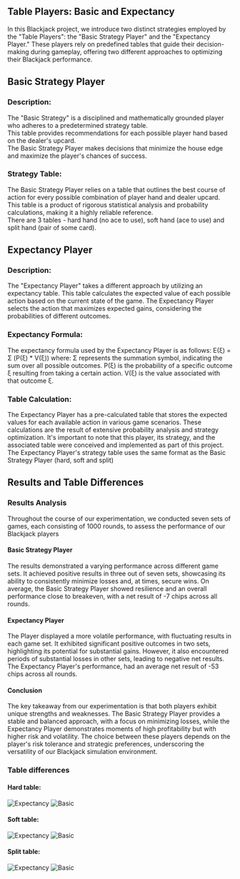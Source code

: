 ## Table Players: Basic and Expectancy
In this Blackjack project, we introduce two distinct strategies employed by the "Table Players":
the "Basic Strategy Player" and the "Expectancy Player."
These players rely on predefined tables that guide their decision-making during gameplay,
offering two different approaches to optimizing their Blackjack performance.

## Basic Strategy Player
### Description:
The "Basic Strategy" is a disciplined and mathematically grounded player who adheres to a predetermined strategy table.   
This table provides recommendations for each possible player hand based on the dealer's upcard.   
The Basic Strategy Player makes decisions that minimize the house edge and maximize the player's chances of success.

### Strategy Table:
The Basic Strategy Player relies on a table that outlines the best course of action for every possible combination of player hand and dealer upcard.
This table is a product of rigorous statistical analysis and probability calculations, making it a highly reliable reference.   
There are 3 tables - hard hand (no ace to use), soft hand (ace to use) and split hand (pair of some card).

## Expectancy Player
### Description:
The "Expectancy Player" takes a different approach by utilizing an expectancy table.
This table calculates the expected value of each possible action based on the current state of the game.
The Expectancy Player selects the action that maximizes expected gains, considering the probabilities of different outcomes.

### Expectancy Formula: 
The expectancy formula used by the Expectancy Player is as follows:
E(ξ) = Σ (P(ξ) * V(ξ))
where:
Σ represents the summation symbol, indicating the sum over all possible outcomes.
P(ξ) is the probability of a specific outcome ξ resulting from taking a certain action.
V(ξ) is the value associated with that outcome ξ.

### Table Calculation:
The Expectancy Player has a pre-calculated table that stores the expected values for each available action in various game scenarios.
These calculations are the result of extensive probability analysis and strategy optimization.
It's important to note that this player, its strategy, and the associated table were conceived and implemented as part of this project.
The Expectancy Player's strategy table uses the same format as the Basic Strategy Player (hard, soft and split)

## Results and Table Differences
### Results Analysis
Throughout the course of our experimentation, we conducted seven sets of games,
each consisting of 1000 rounds, to assess the performance of our Blackjack players
#### Basic Strategy Player
The results demonstrated a varying performance across different game sets. It achieved positive results in three out of seven sets,
showcasing its ability to consistently minimize losses and, at times, secure wins.
On average, the Basic Strategy Player showed resilience and an overall performance close to breakeven,
with a net result of -7 chips across all rounds.

#### Expectancy Player 
The Player displayed a more volatile performance, with fluctuating results in each game set.
It exhibited significant positive outcomes in two sets, highlighting its potential for substantial gains.
However, it also encountered periods of substantial losses in other sets, leading to negative net results.
The Expectancy Player's performance, had an average net result of -53 chips across all rounds.

#### Conclusion
The key takeaway from our experimentation is that both players exhibit unique strengths and weaknesses.
The Basic Strategy Player provides a stable and balanced approach, with a focus on minimizing losses,
while the Expectancy Player demonstrates moments of high profitability but with higher risk and volatility.
The choice between these players depends on the player's risk tolerance and strategic preferences,
underscoring the versatility of our Blackjack simulation environment.

### Table differences
#### Hard table: 
![Expectancy](https://github.com/Bar-A-94/BlackJack/blob/master/Players/TablesPlayers/Heat%20map%20tables/Expectancy%20Hard%20table.png)
![Basic](https://github.com/Bar-A-94/BlackJack/blob/master/Players/TablesPlayers/Heat%20map%20tables/Basic%20player%20Hard%20table.png)   

#### Soft table: 
![Expectancy](https://github.com/Bar-A-94/BlackJack/blob/master/Players/TablesPlayers/Heat%20map%20tables/Expectancy%20Soft%20table.png)
![Basic](https://github.com/Bar-A-94/BlackJack/blob/master/Players/TablesPlayers/Heat%20map%20tables/Basic%20player%20Soft%20table.png)   

#### Split table: 
![Expectancy](https://github.com/Bar-A-94/BlackJack/blob/master/Players/TablesPlayers/Heat%20map%20tables/Expectancy%20Split%20table.png)
![Basic](https://github.com/Bar-A-94/BlackJack/blob/master/Players/TablesPlayers/Heat%20map%20tables/Basic%20player%20Split%20table.png) 
